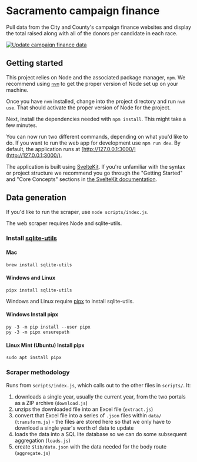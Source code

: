 # Sacramento campaign finance

Pull data from the City and County's campaign finance websites and display the total raised along with all of the donors per candidate in each race.

[![Update campaign finance data](https://github.com/code4sac/sacramento-campaign-finance/actions/workflows/update-data.yml/badge.svg)](https://github.com/code4sac/sacramento-campaign-finance/actions/workflows/update-data.yml)

## Getting started

This project relies on Node and the associated package manager, `npm`. We recommend using [`nvm`](https://github.com/nvm-sh/nvm/blob/master/README.md) to get the proper version of Node set up on your machine.

Once you have `nvm` installed, change into the project directory and run `nvm use`. That should activate the proper version of Node for the project.

Next, install the dependencies needed with `npm install`. This might take a few minutes.

You can now run two different commands, depending on what you'd like to do. If you want to run the web app for development use `npm run dev`. By default, the application runs at [http://127.0.0.1:3000/](http://127.0.0.1:3000/).

The application is built using [SvelteKit](https://kit.svelte.dev). If you're unfamiliar with the syntax or project structure we recommend you go through the "Getting Started" and "Core Concepts" sections in [the SvelteKit documentation](https://kit.svelte.dev/docs/introduction).

## Data generation

If you'd like to run the scraper, use `node scripts/index.js`.

The web scraper requires Node and sqlite-utils.

### Install [sqlite-utils](https://sqlite-utils.datasette.io/en/stable/installation.html)

#### Mac
```shell
brew install sqlite-utils
```

#### Windows and Linux
```shell
pipx install sqlite-utils
```

Windows and Linux require [pipx](https://pypa.github.io/pipx/installation/) to install sqlite-utils.

#### Windows Install pipx
```shell
py -3 -m pip install --user pipx
py -3 -m pipx ensurepath
```

#### Linux Mint (Ubuntu) Install pipx
```shell
sudo apt install pipx
```

### Scraper methodology

Runs from `scripts/index.js`, which calls out to the other files in `scripts/`. It:
1. downloads a single year, usually the current year, from the two portals as a ZIP archive (`download.js`)
2. unzips the downloaded file into an Excel file (`extract.js`)
3. convert that Excel file into a series of `.json` files within `data/` (`transform.js`) - the files are stored here so that we only have to download a single year's worth of data to update
4. loads the data into a SQL lite database so we can do some subsequent aggregation (`loads.js`)
5. create `$lib/data.json` with the data needed for the body route (`aggregate.js`)